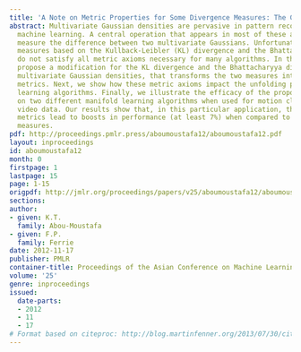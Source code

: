 ```yaml
---
title: 'A Note on Metric Properties for Some Divergence Measures: The Gaussian Case'
abstract: Multivariate Gaussian densities are pervasive in pattern recognition and
  machine learning. A central operation that appears in most of these areas is to
  measure the difference between two multivariate Gaussians. Unfortunately, traditional
  measures based on the Kullback-Leibler (KL) divergence and the Bhattacharyya distance
  do not satisfy all metric axioms necessary for many algorithms. In this paper we
  propose a modification for the KL divergence and the Bhattacharyya distance, for
  multivariate Gaussian densities, that transforms the two measures into distance
  metrics. Next, we show how these metric axioms impact the unfolding process of manifold
  learning algorithms. Finally, we illustrate the efficacy of the proposed metrics
  on two different manifold learning algorithms when used for motion clustering in
  video data. Our results show that, in this particular application, the new proposed
  metrics lead to boosts in performance (at least 7%) when compared to other divergence
  measures.
pdf: http://proceedings.pmlr.press/aboumoustafa12/aboumoustafa12.pdf
layout: inproceedings
id: aboumoustafa12
month: 0
firstpage: 1
lastpage: 15
page: 1-15
origpdf: http://jmlr.org/proceedings/papers/v25/aboumoustafa12/aboumoustafa12.pdf
sections: 
author:
- given: K.T.
  family: Abou-Moustafa
- given: F.P.
  family: Ferrie
date: 2012-11-17
publisher: PMLR
container-title: Proceedings of the Asian Conference on Machine Learning
volume: '25'
genre: inproceedings
issued:
  date-parts:
  - 2012
  - 11
  - 17
# Format based on citeproc: http://blog.martinfenner.org/2013/07/30/citeproc-yaml-for-bibliographies/
---
```

